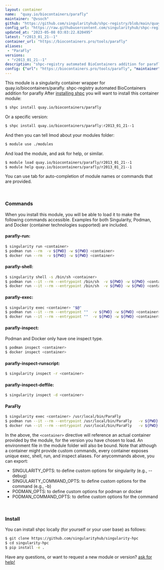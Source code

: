 ```yaml
---
layout: container
name:  "quay.io/biocontainers/parafly"
maintainer: "@vsoch"
github: "https://github.com/singularityhub/shpc-registry/blob/main/quay.io/biocontainers/parafly/container.yaml"
config_url: "https://raw.githubusercontent.com/singularityhub/shpc-registry/main/quay.io/biocontainers/parafly/container.yaml"
updated_at: "2023-05-08 03:03:22.820495"
latest: "r2013_01_21--1"
container_url: "https://biocontainers.pro/tools/parafly"
aliases:
 - "ParaFly"
versions:
 - "r2013_01_21--1"
description: "shpc-registry automated BioContainers addition for parafly"
config: {"url": "https://biocontainers.pro/tools/parafly", "maintainer": "@vsoch", "description": "shpc-registry automated BioContainers addition for parafly", "latest": {"r2013_01_21--1": "sha256:847dfde25fc5aaca81d2fa5a69276dc1df6d206166469d7f5ae10ff98278fb29"}, "tags": {"r2013_01_21--1": "sha256:847dfde25fc5aaca81d2fa5a69276dc1df6d206166469d7f5ae10ff98278fb29"}, "docker": "quay.io/biocontainers/parafly", "aliases": {"ParaFly": "/usr/local/bin/ParaFly"}}
---
```


This module is a singularity container wrapper for quay.io/biocontainers/parafly.
shpc-registry automated BioContainers addition for parafly
After [installing shpc](#install) you will want to install this container module:


```bash
$ shpc install quay.io/biocontainers/parafly
```

Or a specific version:

```bash
$ shpc install quay.io/biocontainers/parafly:r2013_01_21--1
```

And then you can tell lmod about your modules folder:

```bash
$ module use ./modules
```

And load the module, and ask for help, or similar.

```bash
$ module load quay.io/biocontainers/parafly/r2013_01_21--1
$ module help quay.io/biocontainers/parafly/r2013_01_21--1
```

You can use tab for auto-completion of module names or commands that are provided.

<br>

### Commands

When you install this module, you will be able to load it to make the following commands accessible.
Examples for both Singularity, Podman, and Docker (container technologies supported) are included.

#### parafly-run:

```bash
$ singularity run <container>
$ podman run --rm  -v ${PWD} -w ${PWD} <container>
$ docker run --rm  -v ${PWD} -w ${PWD} <container>
```

#### parafly-shell:

```bash
$ singularity shell -s /bin/sh <container>
$ podman run --it --rm --entrypoint /bin/sh  -v ${PWD} -w ${PWD} <container>
$ docker run --it --rm --entrypoint /bin/sh  -v ${PWD} -w ${PWD} <container>
```

#### parafly-exec:

```bash
$ singularity exec <container> "$@"
$ podman run --it --rm --entrypoint ""  -v ${PWD} -w ${PWD} <container> "$@"
$ docker run --it --rm --entrypoint ""  -v ${PWD} -w ${PWD} <container> "$@"
```

#### parafly-inspect:

Podman and Docker only have one inspect type.

```bash
$ podman inspect <container>
$ docker inspect <container>
```

#### parafly-inspect-runscript:

```bash
$ singularity inspect -r <container>
```

#### parafly-inspect-deffile:

```bash
$ singularity inspect -d <container>
```


#### ParaFly

```bash
$ singularity exec <container> /usr/local/bin/ParaFly
$ podman run --it --rm --entrypoint /usr/local/bin/ParaFly   -v ${PWD} -w ${PWD} <container> -c " $@"
$ docker run --it --rm --entrypoint /usr/local/bin/ParaFly   -v ${PWD} -w ${PWD} <container> -c " $@"
```



In the above, the `<container>` directive will reference an actual container provided
by the module, for the version you have chosen to load. An environment file in the
module folder will also be bound. Note that although a container
might provide custom commands, every container exposes unique exec, shell, run, and
inspect aliases. For anycommands above, you can export:

 - SINGULARITY_OPTS: to define custom options for singularity (e.g., --debug)
 - SINGULARITY_COMMAND_OPTS: to define custom options for the command (e.g., -b)
 - PODMAN_OPTS: to define custom options for podman or docker
 - PODMAN_COMMAND_OPTS: to define custom options for the command

<br>

### Install

You can install shpc locally (for yourself or your user base) as follows:

```bash
$ git clone https://github.com/singularityhub/singularity-hpc
$ cd singularity-hpc
$ pip install -e .
```

Have any questions, or want to request a new module or version? [ask for help!](https://github.com/singularityhub/singularity-hpc/issues)